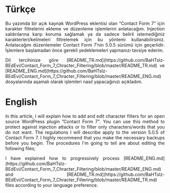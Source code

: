 # Türkçe
<p align="justify">Bu yazımda bir açık kaynak WordPress eklentisi olan “Contact Form 7” için karakter filtrelerini ekleme ve düzenleme işlemlerini anlatacağım.  Injection saldırılarına karşı koruma sağlamak ya da sadece belirli istemediğiniz karakterleri/kelimeleri filtrelemek için bu yöntemi kullanabilirsiniz. Anlatacağım düzenlemeler Contact Form 7’nin 5.0.5 sürümü için geçerlidir. İşlemlere başlamadan önce gerekli yedeklemeleri yapmanızı tavsiye ederim.</p>
<p align="justify">Dil tercihinize göre [README_TR.md](https://github.com/BaHTsIz-BEdEvi/Contact_Form_7_Chracter_Filtering/blob/master/README_TR.md) ve [README_ENG.md](https://github.com/BaHTsIz-BEdEvi/Contact_Form_7_Chracter_Filtering/blob/master/README_ENG.md) dosyalarında aşamalı olarak işlemleri nasıl yapacağınızı açıkladım.</p>

# English
<p align="justify">In this article, I will explain how to add and edit character filters for an open source WordPress plugin ”Contact Form 7". You can use this method to protect against injection attacks or to filter only characters/words that you do not want. The regulations I will describe apply to the version 5.0.5 of Contact Form 7. I highly recommend that you make the necessary backups before you begin. The procedures I'm going to tell are about editing the following files;</p>
<p align="justify">I have explained how to progressively process [README_ENG.md](https://github.com/BaHTsIz-BEdEvi/Contact_Form_7_Chracter_Filtering/blob/master/README_ENG.md) and [README_TR.md](https://github.com/BaHTsIz-BEdEvi/Contact_Form_7_Chracter_Filtering/blob/master/README_TR.md) files according to your language preference.</p>
